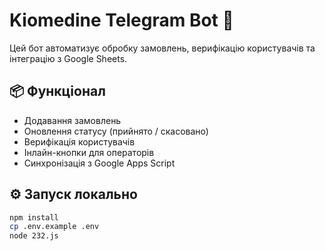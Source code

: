 # Kiomedine Telegram Bot 🤖

Цей бот автоматизує обробку замовлень, верифікацію користувачів та інтеграцію з Google Sheets.

## 📦 Функціонал
- Додавання замовлень
- Оновлення статусу (прийнято / скасовано)
- Верифікація користувачів
- Інлайн-кнопки для операторів
- Синхронізація з Google Apps Script

## ⚙️ Запуск локально

```bash
npm install
cp .env.example .env
node 232.js

